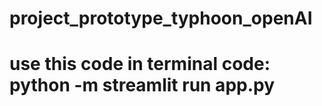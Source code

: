 # project_prototype_typhoon_openAI


# use this code in terminal code: python -m streamlit run app.py

